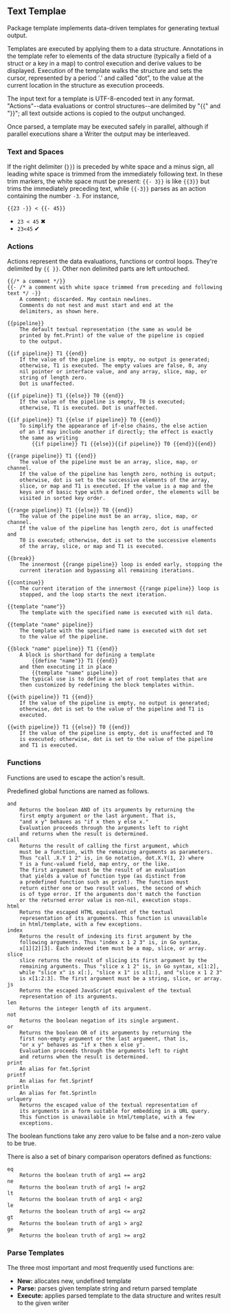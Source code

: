 ## Text Templae
Package template implements data-driven templates for generating textual output.

Templates are executed by applying them to a data structure. Annotations in the template refer to elements of the data structure (typically a field of a struct or a key in a map) to control execution and derive values to be displayed. Execution of the template walks the structure and sets the cursor, represented by a period '.' and called "dot", to the value at the current location in the structure as execution proceeds.

The input text for a template is UTF-8-encoded text in any format. "Actions"--data evaluations or control structures--are delimited by "{{" and "}}"; all text outside actions is copied to the output unchanged.

Once parsed, a template may be executed safely in parallel, although if parallel executions share a Writer the output may be interleaved.

### Text and Spaces
If the right delimiter (`}}`) is preceded by white space and a minus sign, all leading white space is trimmed from the immediately following text. In these trim markers, the white space must be present: `{{- 3}}` is like `{{3}}` but trims the immediately preceding text, while `{{-3}}` parses as an action containing the number `-3`. For instance,

`{{23 -}} < {{- 45}}`
- `23 < 45` &#x2716;
- `23<45` &#x2714;

### Actions
Actions represent the data evaluations, functions or control loops. They're delimited by `{{ }}`. Other non delimited parts are left untouched.
```
{{/* a comment */}}
{{- /* a comment with white space trimmed from preceding and following text */ -}}
	A comment; discarded. May contain newlines.
	Comments do not nest and must start and end at the
	delimiters, as shown here.

{{pipeline}}
	The default textual representation (the same as would be
	printed by fmt.Print) of the value of the pipeline is copied
	to the output.

{{if pipeline}} T1 {{end}}
	If the value of the pipeline is empty, no output is generated;
	otherwise, T1 is executed. The empty values are false, 0, any
	nil pointer or interface value, and any array, slice, map, or
	string of length zero.
	Dot is unaffected.

{{if pipeline}} T1 {{else}} T0 {{end}}
	If the value of the pipeline is empty, T0 is executed;
	otherwise, T1 is executed. Dot is unaffected.

{{if pipeline}} T1 {{else if pipeline}} T0 {{end}}
	To simplify the appearance of if-else chains, the else action
	of an if may include another if directly; the effect is exactly
	the same as writing
		{{if pipeline}} T1 {{else}}{{if pipeline}} T0 {{end}}{{end}}

{{range pipeline}} T1 {{end}}
	The value of the pipeline must be an array, slice, map, or channel.
	If the value of the pipeline has length zero, nothing is output;
	otherwise, dot is set to the successive elements of the array,
	slice, or map and T1 is executed. If the value is a map and the
	keys are of basic type with a defined order, the elements will be
	visited in sorted key order.

{{range pipeline}} T1 {{else}} T0 {{end}}
	The value of the pipeline must be an array, slice, map, or channel.
	If the value of the pipeline has length zero, dot is unaffected and
	T0 is executed; otherwise, dot is set to the successive elements
	of the array, slice, or map and T1 is executed.

{{break}}
	The innermost {{range pipeline}} loop is ended early, stopping the
	current iteration and bypassing all remaining iterations.

{{continue}}
	The current iteration of the innermost {{range pipeline}} loop is
	stopped, and the loop starts the next iteration.

{{template "name"}}
	The template with the specified name is executed with nil data.

{{template "name" pipeline}}
	The template with the specified name is executed with dot set
	to the value of the pipeline.

{{block "name" pipeline}} T1 {{end}}
	A block is shorthand for defining a template
		{{define "name"}} T1 {{end}}
	and then executing it in place
		{{template "name" pipeline}}
	The typical use is to define a set of root templates that are
	then customized by redefining the block templates within.

{{with pipeline}} T1 {{end}}
	If the value of the pipeline is empty, no output is generated;
	otherwise, dot is set to the value of the pipeline and T1 is
	executed.

{{with pipeline}} T1 {{else}} T0 {{end}}
	If the value of the pipeline is empty, dot is unaffected and T0
	is executed; otherwise, dot is set to the value of the pipeline
	and T1 is executed.
```

### Functions
Functions are used to escape the action's result. 

Predefined global functions are named as follows.
```
and
	Returns the boolean AND of its arguments by returning the
	first empty argument or the last argument. That is,
	"and x y" behaves as "if x then y else x."
	Evaluation proceeds through the arguments left to right
	and returns when the result is determined.
call
	Returns the result of calling the first argument, which
	must be a function, with the remaining arguments as parameters.
	Thus "call .X.Y 1 2" is, in Go notation, dot.X.Y(1, 2) where
	Y is a func-valued field, map entry, or the like.
	The first argument must be the result of an evaluation
	that yields a value of function type (as distinct from
	a predefined function such as print). The function must
	return either one or two result values, the second of which
	is of type error. If the arguments don't match the function
	or the returned error value is non-nil, execution stops.
html
	Returns the escaped HTML equivalent of the textual
	representation of its arguments. This function is unavailable
	in html/template, with a few exceptions.
index
	Returns the result of indexing its first argument by the
	following arguments. Thus "index x 1 2 3" is, in Go syntax,
	x[1][2][3]. Each indexed item must be a map, slice, or array.
slice
	slice returns the result of slicing its first argument by the
	remaining arguments. Thus "slice x 1 2" is, in Go syntax, x[1:2],
	while "slice x" is x[:], "slice x 1" is x[1:], and "slice x 1 2 3"
	is x[1:2:3]. The first argument must be a string, slice, or array.
js
	Returns the escaped JavaScript equivalent of the textual
	representation of its arguments.
len
	Returns the integer length of its argument.
not
	Returns the boolean negation of its single argument.
or
	Returns the boolean OR of its arguments by returning the
	first non-empty argument or the last argument, that is,
	"or x y" behaves as "if x then x else y".
	Evaluation proceeds through the arguments left to right
	and returns when the result is determined.
print
	An alias for fmt.Sprint
printf
	An alias for fmt.Sprintf
println
	An alias for fmt.Sprintln
urlquery
	Returns the escaped value of the textual representation of
	its arguments in a form suitable for embedding in a URL query.
	This function is unavailable in html/template, with a few
	exceptions.
```
The boolean functions take any zero value to be false and a non-zero value to be true.

There is also a set of binary comparison operators defined as functions:
```
eq
	Returns the boolean truth of arg1 == arg2
ne
	Returns the boolean truth of arg1 != arg2
lt
	Returns the boolean truth of arg1 < arg2
le
	Returns the boolean truth of arg1 <= arg2
gt
	Returns the boolean truth of arg1 > arg2
ge
	Returns the boolean truth of arg1 >= arg2
```

### Parse Templates
The three most important and most frequently used functions are:
- **New:** allocates new, undefined template
- **Parse:** parses given template string and return parsed template
- **Execute:** applies parsed template to the data structure and writes result to the given writer